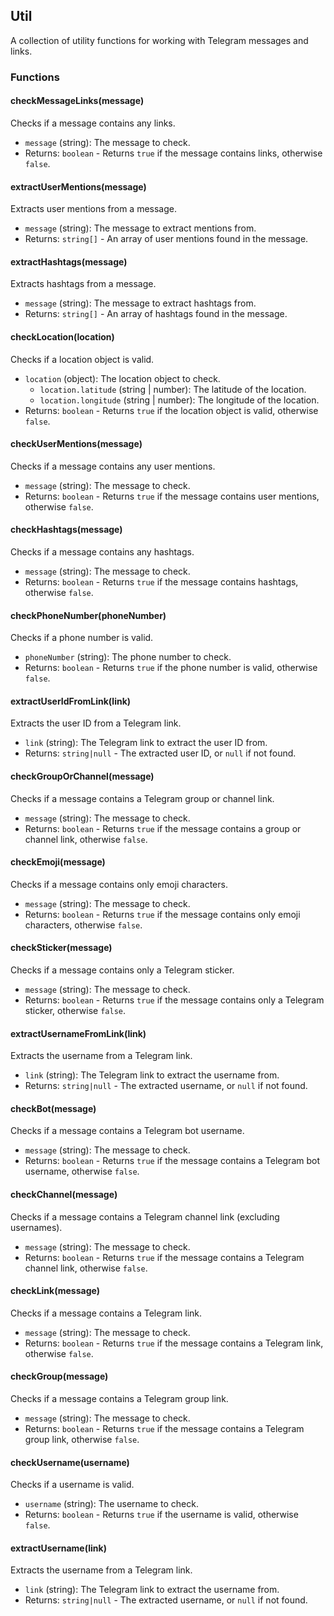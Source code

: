 ## Util

A collection of utility functions for working with Telegram messages and links.

### Functions

#### checkMessageLinks(message)

Checks if a message contains any links.

- `message` (string): The message to check.
- Returns: `boolean` - Returns `true` if the message contains links, otherwise `false`.

#### extractUserMentions(message)

Extracts user mentions from a message.

- `message` (string): The message to extract mentions from.
- Returns: `string[]` - An array of user mentions found in the message.

#### extractHashtags(message)

Extracts hashtags from a message.

- `message` (string): The message to extract hashtags from.
- Returns: `string[]` - An array of hashtags found in the message.

#### checkLocation(location)

Checks if a location object is valid.

- `location` (object): The location object to check.
  - `location.latitude` (string | number): The latitude of the location.
  - `location.longitude` (string | number): The longitude of the location.
- Returns: `boolean` - Returns `true` if the location object is valid, otherwise `false`.

#### checkUserMentions(message)

Checks if a message contains any user mentions.

- `message` (string): The message to check.
- Returns: `boolean` - Returns `true` if the message contains user mentions, otherwise `false`.

#### checkHashtags(message)

Checks if a message contains any hashtags.

- `message` (string): The message to check.
- Returns: `boolean` - Returns `true` if the message contains hashtags, otherwise `false`.

#### checkPhoneNumber(phoneNumber)

Checks if a phone number is valid.

- `phoneNumber` (string): The phone number to check.
- Returns: `boolean` - Returns `true` if the phone number is valid, otherwise `false`.

#### extractUserIdFromLink(link)

Extracts the user ID from a Telegram link.

- `link` (string): The Telegram link to extract the user ID from.
- Returns: `string|null` - The extracted user ID, or `null` if not found.

#### checkGroupOrChannel(message)

Checks if a message contains a Telegram group or channel link.

- `message` (string): The message to check.
- Returns: `boolean` - Returns `true` if the message contains a group or channel link, otherwise `false`.

#### checkEmoji(message)

Checks if a message contains only emoji characters.

- `message` (string): The message to check.
- Returns: `boolean` - Returns `true` if the message contains only emoji characters, otherwise `false`.

#### checkSticker(message)

Checks if a message contains only a Telegram sticker.

- `message` (string): The message to check.
- Returns: `boolean` - Returns `true` if the message contains only a Telegram sticker, otherwise `false`.

#### extractUsernameFromLink(link)

Extracts the username from a Telegram link.

- `link` (string): The Telegram link to extract the username from.
- Returns: `string|null` - The extracted username, or `null` if not found.

#### checkBot(message)

Checks if a message contains a Telegram bot username.

- `message` (string): The message to check.
- Returns: `boolean` - Returns `true` if the message contains a Telegram bot username, otherwise `false`.

#### checkChannel(message)

Checks if a message contains a Telegram channel link (excluding usernames).

- `message` (string): The message to check.
- Returns: `boolean` - Returns `true` if the message contains a Telegram channel link, otherwise `false`.

#### checkLink(message)

Checks if a message contains a Telegram link.

- `message` (string): The message to check.
- Returns: `boolean` - Returns `true` if the message contains a Telegram link, otherwise `false`.

#### checkGroup(message)

Checks if a message contains a Telegram group link.

- `message` (string): The message to check.
- Returns: `boolean` - Returns `true` if the message contains a Telegram group link, otherwise `false`.

#### checkUsername(username)

Checks if a username is valid.

- `username` (string): The username to check.
- Returns: `boolean` - Returns `true` if the username is valid, otherwise `false`.

#### extractUsername(link)

Extracts the username from a Telegram link.

- `link` (string): The Telegram link to extract the username from.
- Returns: `string|null` - The extracted username, or `null` if not found.
